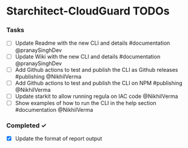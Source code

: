 # Starchitect-CloudGuard TODOs

### Tasks

- [ ] Update Readme with the new CLI and details #documentation @pranaySinghDev
- [ ] Update Wiki with the new CLI and details #documentation @pranaySinghDev
- [ ] Add Github actions to test and publish the CLI as Github releases #publishing @NikhilVerma
- [ ] Add Github actions to test and publish the CLI on NPM #publishing @NikhilVerma
- [ ] Update starkit to allow running regula on IAC code @NikhilVerma
- [ ] Show examples of how to run the CLI in the help section #documentation @NikhilVerma

### Completed ✓

- [x] Update the format of report output
